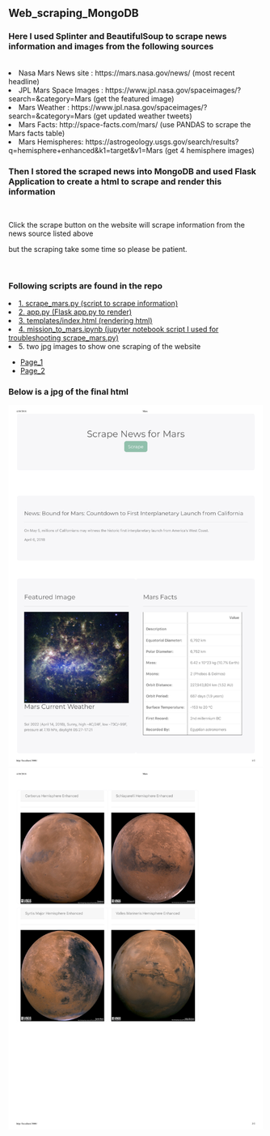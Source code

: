 ## Web_scraping_MongoDB
### Here I used Splinter and BeautifulSoup to scrape news information and images from the following sources
<br />
<li>Nasa Mars News site : https://mars.nasa.gov/news/ (most recent headline)</li>
<li>JPL Mars Space Images  : https://www.jpl.nasa.gov/spaceimages/?search=&category=Mars (get the featured image)</li>
<li>Mars Weather : https://www.jpl.nasa.gov/spaceimages/?search=&category=Mars (get updated weather tweets)</li>
<li>Mars Facts: http://space-facts.com/mars/ (use PANDAS to scrape the Mars facts table)</li>
<li>Mars Hemispheres: https://astrogeology.usgs.gov/search/results?q=hemisphere+enhanced&k1=target&v1=Mars (get 4 hemisphere images)</li>

### Then I stored the scraped news into MongoDB and used Flask Application to create a html to scrape and render this information</br>
<br />
<p>Click the scrape button on the website will scrape information from the news source listed above</p>
<p>but the scraping take some time so please be patient.</p>
<br />

### Following scripts are found in the repo
<li><a href="https://github.com/yizhiyin86/Web_scraping_MongoDB/blob/master/scrape_mars.py">1. scrape_mars.py (script to scrape information)</a></li>
<li><a href="https://github.com/yizhiyin86/Web_scraping_MongoDB/blob/master/app.py">2. app.py (Flask app.py to render)</a></li>
<li><a href="https://github.com/yizhiyin86/Web_scraping_MongoDB/tree/master/templates">3. templates/index.html (rendering html)</a></li>
<li><a href="https://github.com/yizhiyin86/Web_scraping_MongoDB/blob/master/mission_to_mars.ipynb">4. mission_to_mars.ipynb (jupyter notebook script I used for troubleshooting scrape_mars.py)</a></li>
<li>5. two jpg images to show one scraping of the website</li>
  <ul>
  <li><a href="https://github.com/yizhiyin86/Web_scraping_MongoDB/blob/master/Mars_webpage_1.jpg">Page_1</a></li>
  <li><a href="https://github.com/yizhiyin86/Web_scraping_MongoDB/blob/master/Mars_webpage_2.jpg">Page_2</a></li>
  </ul>

### Below is a jpg of the final html 
![Mars html](Mars_webpage_1.jpg?raw=true "Mars webpage 1")
![Mars html](Mars_webpage_2.jpg?raw=true "Mars webpage 2")




